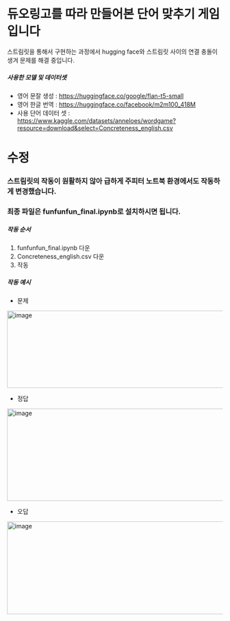 # 듀오링고를 따라 만들어본 단어 맞추기 게임입니다

스트림릿을 통해서 구현하는 과정에서 hugging face와 스트림릿 사이의 연결 충돌이 생겨 문제를 해결 중입니다.


##### 사용한 모델 및 데이터셋
- 영어 문잘 생성 : https://huggingface.co/google/flan-t5-small
- 영어 한글 번역 : https://huggingface.co/facebook/m2m100_418M
- 사용 단어 데이터 셋 : https://www.kaggle.com/datasets/anneloes/wordgame?resource=download&select=Concreteness_english.csv

# 수정
### 스트림릿의 작동이 원활하지 않아 급하게 주피터 노트북 환경에서도 작동하게 변경했습니다.
### 최종 파일은 funfunfun_final.ipynb로 설치하시면 됩니다.

##### 작동 순서
1. funfunfun_final.ipynb 다운
2. Concreteness_english.csv 다운
3. 작동


##### 작동 예시

- 문제
<img width="674" height="180" alt="image" src="https://github.com/user-attachments/assets/dd4da280-c50c-477c-b86b-985b317e8fbc" />

- 정답
<img width="655" height="215" alt="image" src="https://github.com/user-attachments/assets/17cec56d-fc8e-4268-af76-c1c0e50ec110" />

- 오답
<img width="667" height="216" alt="image" src="https://github.com/user-attachments/assets/e7dbe74f-9d5e-4c27-b712-23ed91335d94" />
